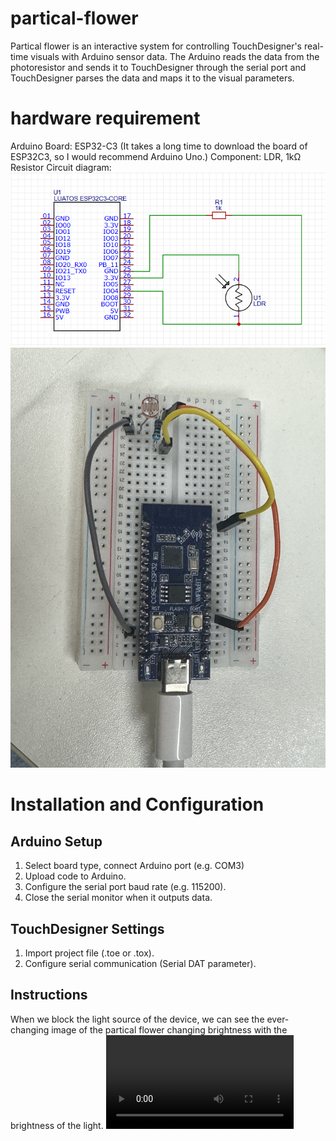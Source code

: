 # partical-flower
Partical flower is an interactive system for controlling TouchDesigner's real-time visuals with Arduino sensor data.
The Arduino reads the data from the photoresistor and sends it to TouchDesigner through the serial port and TouchDesigner parses the data and maps it to the visual parameters.

# hardware requirement
Arduino
Board: ESP32-C3 (It takes a long time to download the board of ESP32C3, so I would recommend Arduino Uno.)
Component: LDR, 1kΩ Resistor
Circuit diagram:
![image](https://github.com/ddyt0113/partical-flower/blob/main/particalflower-Lu%20Manman24063315g/arduino%20coding/circuit%20connection.png)
![image](https://github.com/ddyt0113/partical-flower/blob/main/particalflower-Lu%20Manman24063315g/arduino%20coding/circuit.jpg)

# Installation and Configuration
## Arduino Setup
1. Select board type, connect Arduino port (e.g. COM3)
2. Upload code to Arduino.
3. Configure the serial port baud rate (e.g. 115200).
4. Close the serial monitor when it outputs data.

## TouchDesigner Settings
1. Import project file (.toe or .tox).
2. Configure serial communication (Serial DAT parameter).

## Instructions
When we block the light source of the device, we can see the ever-changing image of the partical flower changing brightness with the brightness of the light.
![github video](https://github.com/ddyt0113/partical-flower/blob/main/particalflower-Lu%20Manman24063315g/arduino%20coding/mini.mp4)
